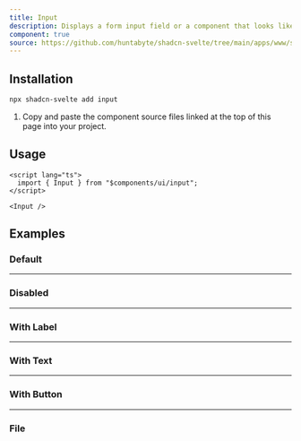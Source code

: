```yaml
---
title: Input
description: Displays a form input field or a component that looks like an input field.
component: true
source: https://github.com/huntabyte/shadcn-svelte/tree/main/apps/www/src/lib/components/ui/input
---
```


<script>
  import { ComponentExample, ManualInstall } from '$lib/components/docs';
  import { InputDemo, InputDemoDisabled, InputDemoLabel, InputDemoText, InputDemoFile, InputDemoButton } from '@/registry/default/example'
</script>

<ComponentExample src="src/lib/registry/default/example/input/InputDemo.svelte" >

<div slot="example" style="max-width: 24rem; width: 100%;">
<InputDemo />
</div>

</ComponentExample>

## Installation

```bash
npx shadcn-svelte add input
```

<ManualInstall>

1. Copy and paste the component source files linked at the top of this page into your project.

</ManualInstall>

## Usage

```svelte
<script lang="ts">
  import { Input } from "$components/ui/input";
</script>
```

```svelte
<Input />
```

## Examples

### Default

<ComponentExample src="src/lib/registry/default/example/input/InputDemo.svelte">

<div slot="example" style="max-width: 24rem; width: 100%;">
<InputDemo />
</div>

</ComponentExample>

---

### Disabled

<ComponentExample src="src/lib/registry/default/example/input/InputDemoDisabled.svelte">

<div slot="example" style="max-width: 24rem; width: 100%;">
<InputDemoDisabled />
</div>

</ComponentExample>

---

### With Label

<ComponentExample src="src/lib/registry/default/example/input/InputDemoLabel.svelte">

<div slot="example" style="max-width: 24rem; width: 100%;">
<InputDemoLabel />
</div>

</ComponentExample>

---

### With Text

<ComponentExample src="src/lib/registry/default/example/input/InputDemoText.svelte">

<div slot="example" style="max-width: 24rem; width: 100%;">
<InputDemoText />
</div>

</ComponentExample>

---

### With Button

<ComponentExample src="src/lib/registry/default/example/input/InputDemoButton.svelte">

<div slot="example" style="max-width: 24rem; width: 100%;">
<InputDemoButton />
</div>

</ComponentExample>

---

### File

<ComponentExample src="src/lib/registry/default/example/input/InputDemoFile.svelte">

<div slot="example" style="max-width: 24rem; width: 100%;">
<InputDemoFile />
</div>

</ComponentExample>
